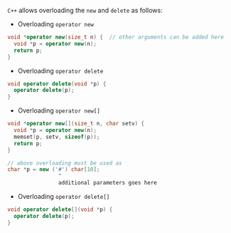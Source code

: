 `C++` allows overloading the `new` and `delete` as follows:

* Overloading `operator new` 

```cpp
void *operator new(size_t n) {  // other arguments can be added here
  void *p = operator new(n);
  return p;
}
```

* Overloading `operator delete`

```cpp
void operator delete(void *p) {
  operator delete(p);
}
```

* Overloading `operator new[]`

```cpp
void *operator new[](size_t n, char setv) {
  void *p = operator new(n);
  memset(p, setv, sizeof(p));
  return p;
}

// above overloading must be used as
char *p = new ('#') char[10];
                ^
                additional parameters goes here
```

* Overloading `operator delete[]`

```cpp
void operator delete[](void *p) {
  operator delete(p);
}
```
